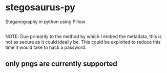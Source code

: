 # stegosaurus-py
Steganography in python using Pillow

##
NOTE: Due primarily to the method by which I embed the metadata, this is not as secure as it could ideally be. This could be exploited to reduce this time it would take to hack a password.

## only pngs are currently supported

